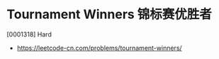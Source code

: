 # Tournament Winners 锦标赛优胜者

[0001318] Hard

- https://leetcode-cn.com/problems/tournament-winners/
